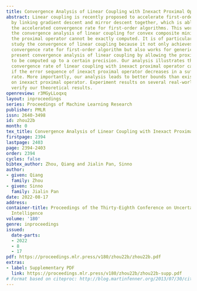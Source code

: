 ```yaml
---
title: Convergence Analysis of Linear Coupling with Inexact Proximal Operator
abstract: Linear coupling is recently proposed to accelerate first-order algorithms
  by linking gradient descent and mirror descent together, which is able to achieve
  the accelerated convergence rate for first-order algorithms. This work focuses on
  the convergence analysis of linear coupling for convex composite minimization when
  the proximal operator cannot be exactly computed. It is of particular interest to
  study the convergence of linear coupling because it not only achieves the accelerated
  convergence rate for first-order algorithm but also works for generic norms. We
  present convergence analysis of linear coupling by allowing the proximal operator
  to be computed up to a certain precision. Our analysis illustrates that the accelerated
  convergence rate of linear coupling with inexact proximal operator can be preserved
  if the error sequence of inexact proximal operator decreases in a sufficiently fast
  rate. More importantly, our analysis leads to better bounds than existing works
  on inexact proximal operator. Experiment results on several real-world datasets
  verify our theoretical results.
openreview: r3MGyLLoqxq
layout: inproceedings
series: Proceedings of Machine Learning Research
publisher: PMLR
issn: 2640-3498
id: zhou22b
month: 0
tex_title: Convergence Analysis of Linear Coupling with Inexact Proximal Operator
firstpage: 2394
lastpage: 2403
page: 2394-2403
order: 2394
cycles: false
bibtex_author: Zhou, Qiang and Jialin Pan, Sinno
author:
- given: Qiang
  family: Zhou
- given: Sinno
  family: Jialin Pan
date: 2022-08-17
address:
container-title: Proceedings of the Thirty-Eighth Conference on Uncertainty in Artificial
  Intelligence
volume: '180'
genre: inproceedings
issued:
  date-parts:
  - 2022
  - 8
  - 17
pdf: https://proceedings.mlr.press/v180/zhou22b/zhou22b.pdf
extras:
- label: Supplementary PDF
  link: https://proceedings.mlr.press/v180/zhou22b/zhou22b-supp.pdf
# Format based on citeproc: http://blog.martinfenner.org/2013/07/30/citeproc-yaml-for-bibliographies/
---
```

